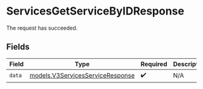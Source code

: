 # ServicesGetServiceByIDResponse

The request has succeeded.


## Fields

| Field                                                                      | Type                                                                       | Required                                                                   | Description                                                                |
| -------------------------------------------------------------------------- | -------------------------------------------------------------------------- | -------------------------------------------------------------------------- | -------------------------------------------------------------------------- |
| `data`                                                                     | [models.V3ServicesServiceResponse](../models/v3servicesserviceresponse.md) | :heavy_check_mark:                                                         | N/A                                                                        |